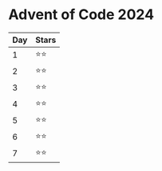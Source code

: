 # Advent of Code 2024

| Day | Stars  |
| --- | ------ |
| 1   | ⭐️⭐️ |
| 2   | ⭐️⭐️ |
| 3   | ⭐️⭐️ |
| 4   | ⭐️⭐️ |
| 5   | ⭐️⭐️ |
| 6   | ⭐️⭐️ |
| 7   | ⭐️⭐️ |
